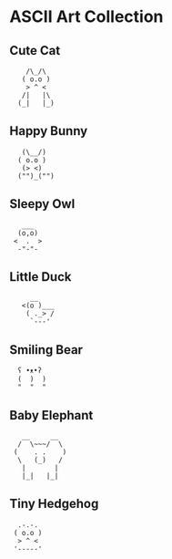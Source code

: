 # ASCII Art Collection

## Cute Cat
```
    /\_/\  
   ( o.o ) 
    > ^ <
   /|   |\
  (_|   |_)
```

## Happy Bunny
```
   (\__/)
  ( o.o )
   (> <)
  ("")_("")
```

## Sleepy Owl
```
   ___
  (o,o)
 <  .  >
  -"-"-
```

## Little Duck
```
     __
   <(o )___
    ( ._> /
     `---'
```

## Smiling Bear
```
  ʕ •ᴥ•ʔ
  (  )  )
  "  "  "
```

## Baby Elephant
```
   __     __
  /  \~~~/  \
 (    . .    )
  \   (_)   /
   |       |
   |_|   |_|
```

## Tiny Hedgehog
```
  .-.-.
 ( o.o )
  > ^ <
 '-----'
```